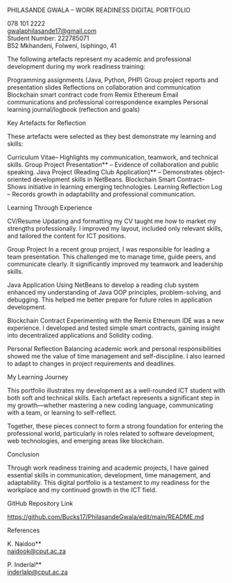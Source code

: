 PHILASANDE GWALA – WORK READINESS DIGITAL PORTFOLIO

 078 101 2222  
 gwalaphilasande17@gmail.com  
 Student Number: 222785071  
 B52 Mkhandeni, Folweni, Isiphingo, 41
 

The following artefacts represent my academic and professional development during my work readiness training:


 Programming assignments (Java, Python, PHP)
 Group project reports and presentation slides
 Reflections on collaboration and communication
Blockchain smart contract code from Remix Ethereum
 Email communications and professional correspondence examples
Personal learning journal/logbook (reflection and goals)



 Key Artefacts for Reflection

These artefacts were selected as they best demonstrate my learning and skills:

Curriculum Vitae– Highlights my communication, teamwork, and technical skills.
  Group Project Presentation** – Evidence of collaboration and public speaking.
  Java Project (Reading Club Application)** – Demonstrates object-oriented development skills in NetBeans.
  Blockchain Smart Contract– Shows initiative in learning emerging technologies.
  Learning Reflection Log – Records growth in adaptability and professional communication.



 Learning Through Experience

CV/Resume
Updating and formatting my CV taught me how to market my strengths professionally. I improved my layout, included only relevant skills, and tailored the content for ICT positions.

Group Project
In a recent group project, I was responsible for leading a team presentation. This challenged me to manage time, guide peers, and communicate clearly. It significantly improved my teamwork and leadership skills.

Java Application
Using NetBeans to develop a reading club system enhanced my understanding of Java OOP principles, problem-solving, and debugging. This helped me better prepare for future roles in application development.

Blockchain Contract
Experimenting with the Remix Ethereum IDE was a new experience. I developed and tested simple smart contracts, gaining insight into decentralized applications and Solidity coding.

 Personal Reflection
Balancing academic work and personal responsibilities showed me the value of time management and self-discipline. I also learned to adapt to changes in project requirements and deadlines.



  My Learning Journey

This portfolio illustrates my development as a well-rounded ICT student with both soft and technical skills. Each artefact represents a significant step in my growth—whether mastering a new coding language, communicating with a team, or learning to self-reflect.

Together, these pieces connect to form a strong foundation for entering the professional world, particularly in roles related to software development, web technologies, and emerging areas like blockchain.



 Conclusion

Through work readiness training and academic projects, I have gained essential skills in communication, development, time management, and adaptability. This digital portfolio is a testament to my readiness for the workplace and my continued growth in the ICT field.

 GitHub Repository Link

https://github.com/Bucks17/PhilasandeGwala/edit/main/README.md


 References

K. Naidoo**  
  naidook@cput.ac.za

P. Inderlal**  
inderlalp@cput.ac.za

